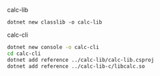 calc-lib

```
dotnet new classlib -o calc-lib
```

calc-cli

```sh
dotnet new console -o calc-cli
cd calc-cli
dotnet add reference ../calc-lib/calc-lib.csproj
dotnet add reference ../calc-lib-c/libcalc.so
```